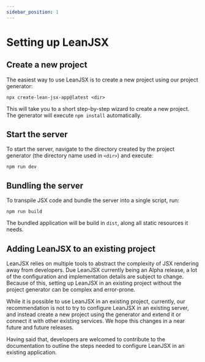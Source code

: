 ```yaml
---
sidebar_position: 1
---
```


# Setting up LeanJSX

## Create a new project

The easiest way to use LeanJSX is to create a new project using our project generator:

```
npx create-lean-jsx-app@latest <dir>
```

This will take you to a short step-by-step wizard to create a new project. The generator will execute `npm install` automatically.

## Start the server

To start the server, navigate to the directory created by the project generator (the directory name used in `<dir>`) and execute:

```
npm run dev
```

## Bundling the server

To transpile JSX code and bundle the server into a single script, run:

```
npm run build
```

The bundled application will be build in `dist`, along all static resources it needs.

## Adding LeanJSX to an existing project

LeanJSX relies on multiple tools to abstract the complexity of JSX rendering away from developers. Due LeanJSX currently being an Alpha release, a lot of the configuration and implementation details are subject to change. Because of this, setting up LeanJSX in an existing project without the project generator can be complex and error-prone.

While it is possible to use LeanJSX in an existing project, currently, our recommendation is not to try to configure LeanJSX in an existing server, and instead create a new project using the generator and extend it or connect it with other existing services. We hope this changes in a near future and future releases.

Having said that, developers are welcomed to contribute to the documentation to outline the steps needed to configure LeanJSX in an existing application.